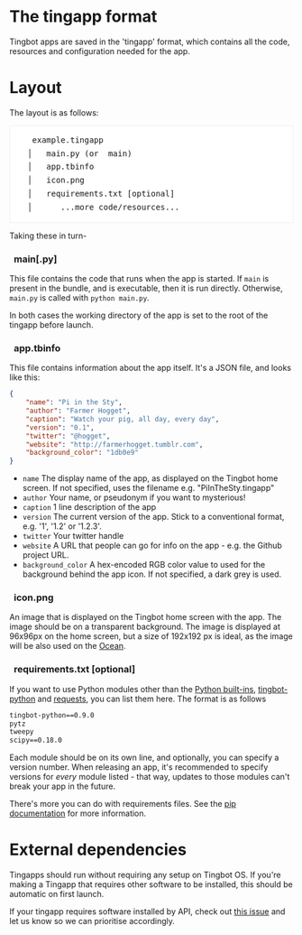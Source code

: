 The tingapp format
==================

Tingbot apps are saved in the 'tingapp' format, which contains all the code, resources and configuration needed for the app.

Layout
======

The layout is as follows:

<pre style="line-height: 1.7em; background-color: white; border: 1px solid #eee; padding: 1em;">
  <i class="fa fa-folder-open-o" aria-hidden="true"></i> example.tingapp
  │  <i class="fa fa-file-code-o" aria-hidden="true"></i> main.py (or <i class="fa fa-file-o" aria-hidden="true"></i> main)
  │  <i class="fa fa-file-text-o"></i> app.tbinfo
  │  <i class="fa fa-file-image-o" aria-hidden="true"></i> icon.png
  │  <i class="fa fa-file-text-o"></i> requirements.txt [optional]
  │      ...more code/resources...
</pre>

Taking these in turn-

### <i class="fa fa-file-code-o" aria-hidden="true"></i>  main[.py] 

This file contains the code that runs when the app is started. If `main` is present in the bundle, and is executable, then it is run directly. Otherwise, `main.py` is called with `python main.py`. 

In both cases the working directory of the app is set to the root of the tingapp before launch.

### <i class="fa fa-file-text-o"></i>  app.tbinfo

This file contains information about the app itself. It's a JSON file, and looks like this:

```json
{
    "name": "Pi in the Sty",
    "author": "Farmer Hogget",
    "caption": "Watch your pig, all day, every day",
    "version": "0.1",
    "twitter": "@hogget",
    "website": "http://farmerhogget.tumblr.com",
    "background_color": "1db0e9"
}
```

- `name` The display name of the app, as displayed on the Tingbot home screen. If not specified, uses the filename e.g. "PiInTheSty.tingapp"
- `author` Your name, or pseudonym if you want to mysterious!
- `caption` 1 line description of the app
- `version` The current version of the app. Stick to a conventional format, e.g. '1', '1.2' or '1.2.3'.
- `twitter` Your twitter handle
- `website` A URL that people can go for info on the app - e.g. the Github project URL.
- `background_color` A hex-encoded RGB color value to used for the background behind the app icon. If not specified, a dark grey is used.

### <i class="fa fa-file-image-o" aria-hidden="true"></i>  icon.png

An image that is displayed on the Tingbot home screen with the app. The image should be on a transparent background. The image is displayed at 96x96px on the home screen, but a size of 192x192 px is ideal, as the image will be also used on the [Ocean](http://ocean.tingbot.com).

### <i class="fa fa-file-text-o"></i>  requirements.txt [optional]

If you want to use Python modules other than the [Python built-ins](https://docs.python.org/2/library/index.html), [tingbot-python](http://github.com/tingbot/tingbot-python) and [requests](http://docs.python-requests.org/en/master/), you can list them here. The format is as follows

```txt
tingbot-python==0.9.0
pytz
tweepy
scipy==0.18.0
```

Each module should be on its own line, and optionally, you can specify a version number. When releasing an app, it's recommended to specify versions for _every_ module listed - that way, updates to those modules can't break your app in the future.

There's more you can do with requirements files. See the [pip documentation](https://pip.readthedocs.io/en/latest/reference/pip_install/#requirements-file-format) for more information.

External dependencies
=====================

Tingapps should run without requiring any setup on Tingbot OS. If you're making a Tingapp that requires other software to be installed, this should be automatic on first launch.

If your tingapp requires software installed by API, check out [this issue](https://github.com/tingbot/tingbot-python/issues/44) and let us know so we can prioritise accordingly.
